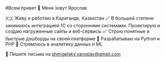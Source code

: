 #Всем привет 👋 Меня зовут Ярослав

🇰🇿 Живу и работаю в Караганде, Казахстан
🪄 В большей степени занимаюсь интеграцией 1С со сторонними системами. Проектирую и создаю нагруженные сайты и веб-сервисы
📈 Строю понятные и быстрые дэшборды на своей платформе
🧶 Разрабатываю на Python и PHP
🎯 Стремлюсь в аналитику данных и ML

📧 Пишите письма на shmigelsky.yaroslav@gmail.com
